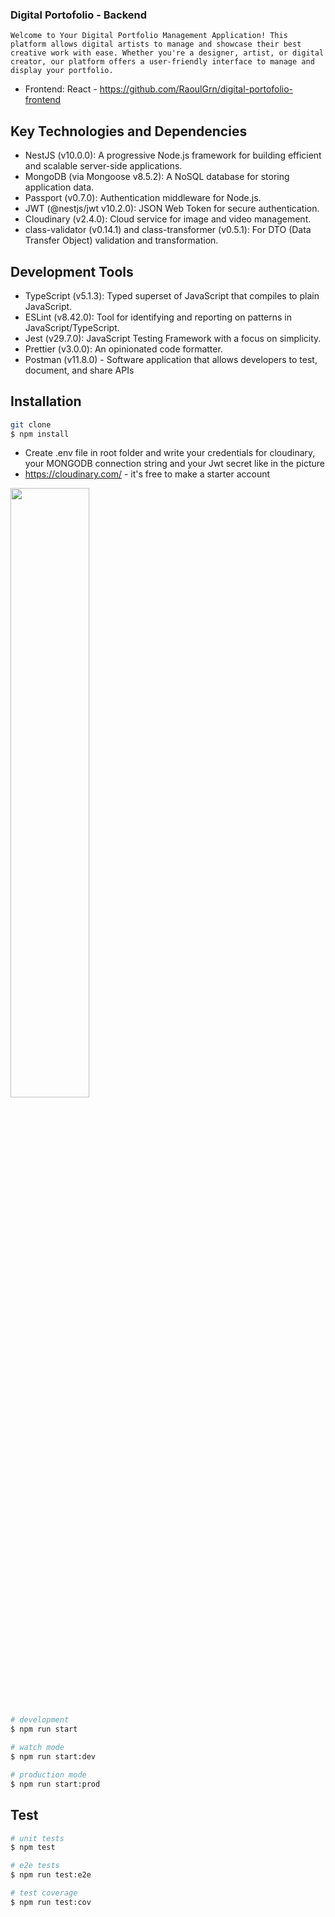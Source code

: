 ### Digital Portofolio - Backend 

```Welcome to Your Digital Portfolio Management Application! This platform allows digital artists to manage and showcase their best creative work with ease. Whether you're a designer, artist, or digital creator, our platform offers a user-friendly interface to manage and display your portfolio.```

- Frontend: React - https://github.com/RaoulGrn/digital-portofolio-frontend
  
## Key Technologies and Dependencies

- NestJS (v10.0.0): A progressive Node.js framework for building efficient and scalable server-side applications.
- MongoDB (via Mongoose v8.5.2): A NoSQL database for storing application data.
- Passport (v0.7.0): Authentication middleware for Node.js.
- JWT (@nestjs/jwt v10.2.0): JSON Web Token for secure authentication.
- Cloudinary (v2.4.0): Cloud service for image and video management.
- class-validator (v0.14.1) and class-transformer (v0.5.1): For DTO (Data Transfer Object) validation and transformation.

## Development Tools

- TypeScript (v5.1.3): Typed superset of JavaScript that compiles to plain JavaScript.
- ESLint (v8.42.0): Tool for identifying and reporting on patterns in JavaScript/TypeScript.
- Jest (v29.7.0): JavaScript Testing Framework with a focus on simplicity.
- Prettier (v3.0.0): An opinionated code formatter.
- Postman (v11.8.0) - Software application that allows developers to test, document, and share APIs

## Installation


```bash
git clone
$ npm install
```
- Create .env file in root folder and write your credentials for cloudinary, your MONGODB connection string and your Jwt secret like in the picture
- https://cloudinary.com/ - it's free to make a starter account
  
<img src="https://github.com/user-attachments/assets/3a02d045-a8d6-43be-9e44-1fdf13d22b9e" width="50%">

```bash
# development
$ npm run start

# watch mode
$ npm run start:dev

# production mode
$ npm run start:prod
```

## Test

```bash
# unit tests
$ npm test

# e2e tests
$ npm run test:e2e

# test coverage
$ npm run test:cov
```


